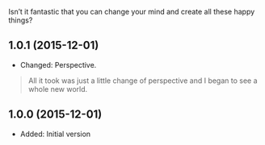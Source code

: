 Isn’t it fantastic that you can change your mind and create all these happy things?

## 1.0.1 (2015-12-01)

- Changed: Perspective.

> All it took was just a little change of perspective and I began to see a whole new world.

## 1.0.0 (2015-12-01)

- Added: Initial version
